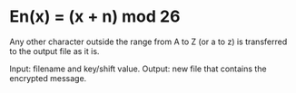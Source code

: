 # En(x) = (x + n) mod 26

Any other character outside the range from A to Z (or a to z) is transferred to the output file as it is.

Input: filename and key/shift value.
Output: new file that contains the encrypted message.